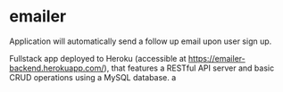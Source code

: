 # emailer
Application will automatically send a follow up email upon user sign up. 

Fullstack app deployed to Heroku (accessible at https://emailer-backend.herokuapp.com/), that features a RESTful API server and basic CRUD operations using a MySQL database. a 
